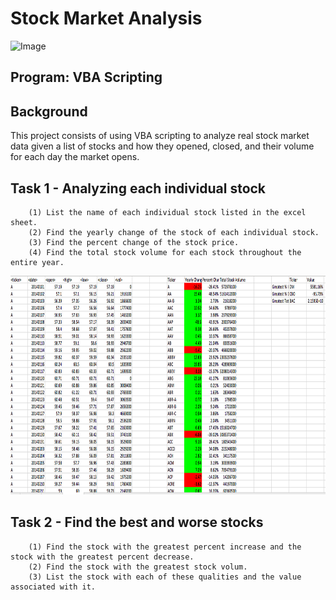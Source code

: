 # Stock Market Analysis 

<img src="https://sites.duke.edu/perspective/files/2020/01/stock-market-getty-images-rf.jpg" alt = "Image" width="1000" height="300">

## Program: VBA Scripting 

## Background 

This project consists of using VBA scripting to analyze real stock market data given a list of stocks and how they opened, closed, and their volume for each day the market opens. 

## Task 1 - Analyzing each individual stock 

        (1) List the name of each individual stock listed in the excel sheet. 
        (2) Find the yearly change of the stock of each individual stock. 
        (3) Find the percent change of the stock price. 
        (4) Find the total stock volume for each stock throughout the entire year. 
        
<img src="https://github.com/Abdullah101298/Stock_Market_Analysis/blob/master/Images/VBA_Solution_2014.png?raw=true"  width="1000" height="350">
                
## Task 2 - Find the best and worse stocks 

        (1) Find the stock with the greatest percent increase and the stock with the greatest percent decrease. 
        (2) Find the stock with the greatest stock volum. 
        (3) List the stock with each of these qualities and the value associated with it. 
